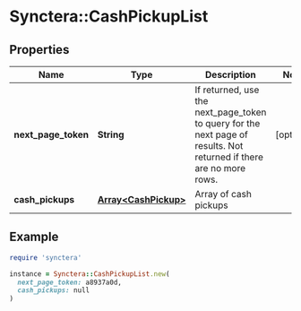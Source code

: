 # Synctera::CashPickupList

## Properties

| Name | Type | Description | Notes |
| ---- | ---- | ----------- | ----- |
| **next_page_token** | **String** | If returned, use the next_page_token to query for the next page of results. Not returned if there are no more rows. | [optional] |
| **cash_pickups** | [**Array&lt;CashPickup&gt;**](CashPickup.md) | Array of cash pickups |  |

## Example

```ruby
require 'synctera'

instance = Synctera::CashPickupList.new(
  next_page_token: a8937a0d,
  cash_pickups: null
)
```


